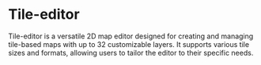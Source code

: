 # Tile-editor

Tile-editor is a versatile 2D map editor designed for creating and managing tile-based maps with up to 32 customizable layers. It supports various tile sizes and formats, allowing users to tailor the editor to their specific needs.
